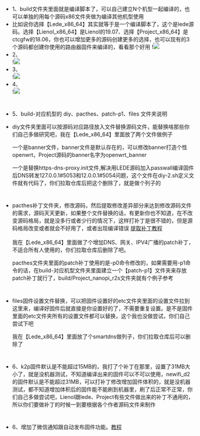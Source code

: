 - 1、build文件夹里面就是编译脚本了，可以自己建立N个机型一起编译的，也可以单独的用每个源码x86文件夹做为编译其他机型使用<br>
- 比如说你选择【Lede_x86_64】其实就等于是一个编译脚本了，这个是lede源码。选择【Lienol_x86_64】是Lienol的19.07、选择【Project_x86_64】是ctcgfw的18.06，你也可以增加更多的源码创建更多的选择，也可以现有的3个源码都创建你使用的路由器固件来编译的，看看那个好用
!<img src="https://github.com/danshui-git/shuoming/blob/master/doc/x1.png" />
- 2、<br>
!<img src="https://github.com/danshui-git/shuoming/blob/master/doc/x2.png" />
- 3、<br>
!<img src="https://github.com/danshui-git/shuoming/blob/master/doc/x3.png" />
- 4、<br>
!<img src="https://github.com/danshui-git/shuoming/blob/master/doc/x4.png" /><br>
#
- 5、build-对应机型的 diy、pacthes、patch-p1、files 文件夹说明

- diy文件夹里面可以按源码对应路径放入文件替换源码文件，能替换啥那些你们自己多做研究吧，我在【Lede_x86_64】里面放了两个文件做例子<br>


    一个是banner文件，banner文件是默认存在的，可以修改banner打造个性openwrt，Project源码的banner名字为openwrt_banner<br>

    一个是替换https-dns-proxy.init文件,解决用LEDE源码加入passwall编译固件后DNS转发127.0.0.1#5053和12.0.0.1#5054问题，这个文件在diy-2.sh定义文件就有代码了，你们拉取仓库后把这个删除了，就是做个列子的
#
- pacthes补丁文件夹，修改源码，然后提取修改差异部分来达到修改源码文件的需求，源码天天更新，如果整个文件替换的话，有更新你也不知道，在不改变源码格局，就是没多行或者少行的情况下，这样打补丁是很不错的，但是源码格局改变或者就会不好用了，或者出现编译错误  [提取补丁教程](https://github.com/danshui-git/shuoming/blob/master/buding.md)<br><br>
    我在【Lede_x86_64】里面做了个增加DNS、网关、IPV4广播的patch补丁，不适合所有人使用的，你们拉取仓库后删除了吧。

    pacthes文件夹里面的patch补丁使用的是-p0命令修改的，如果需要用-p1命令的话，在build-对应机型文件夹里面建立一个【patch-p1】文件夹来存放patch补丁就行了，build/Project_nanopi_r2s文件夹就有个例子参考

#
- files固件设置文件替换，可以把固件设置好的etc文件夹里面的设置文件拉到这里来，编译好固件后就直接是你设置好的了，不需要重复设置。是不是固件里面的etc文件夹所有的设置文件都可以替换，这个我也没做尝试，你们自己尝试下吧<br>
    
    我在【Lede_x86_64】里面放了个smartdns做列子，你们拉取仓库后可以删除了
#
- 6、k2p固件默认是不能超过15MB的，我打了个补丁在那里，设置了31MB大小了，就是没机器测试，不知道编译出来的固件可以不可以使用，newifi_d2的固件默认是不能超过31MB，可以打补丁修改增加固件体积的，就是没机器测试，都不知道增加体积后的固件能不能刷到机器里，刷了后正常不正常，你们自己多做尝试吧，Lienol跟lede、Project有些文件做出来的补丁不通用的，所以你们要做补丁的时候一到要根据各个作者源码文件来制作
#
- 6、增加了微信通知跟自动发布固件功能。[教程](https://github.com/danshui-git/shuoming/blob/master/ms.md)
